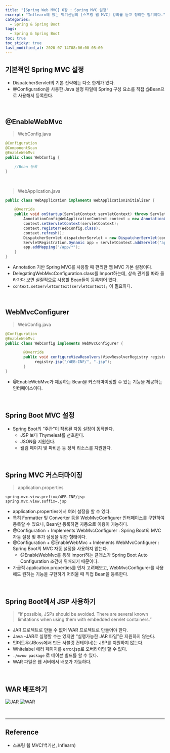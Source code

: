 ```yaml
---
title: "[Spring Web MVC] 6장 : Spring MVC 설정"
excerpt: "Inflearn에 있는 백기선님의 [스프링 웹 MVC] 강의를 듣고 정리한 필기이다."
categories:
  - Spring & Spring Boot
tags:
  - Spring & Spring Boot
toc: true
toc_sticky: true
last_modified_at: 2020-07-14T08:06:00-05:00
---
```


## 기본적인 Spring MVC 설정

*	DispatcherServlet의 기본 전략에는 다소 한계가 있다.
*	@Configuration을 사용한 Java 설정 파일에 Spring 구성 요소를 직접 @Bean으로 사용해서 등록한다.

<br>

## @EnableWebMvc

> WebConfig.java

```java
@Configuration
@ComponentScan
@EnableWebMvc
public class WebConfig {

    //Bean 등록
}
```

<br>

> WebApplication.java

```java
public class WebApplication implements WebApplicationInitializer {

    @Override
    public void onStartup(ServletContext servletContext) throws ServletException {
        AnnotationConfigWebApplicationContext context = new AnnotationConfigWebApplicationContext();
        context.setServletContext(servletContext);
        context.register(WebConfig.class);
        context.refresh();
        DispatcherServlet dispatcherServlet = new DispatcherServlet(context);
        ServletRegistration.Dynamic app = servletContext.addServlet("app", dispatcherServlet);
        app.addMapping("/app/*");
    }
}
```

*	Annotation 기반 Spring MVC를 사용할 때 편리한 웹 MVC 기본 설정이다.
*	DelegatingWebMvcConfiguration.class를 Import하는데, 상속 관계를 따라 올라가다 보면 실질적으로 사용할 Bean들이 등록되어 있다.
*	`context.setServletContext(servletContext);` 이 필요하다.

<br>

## WebMvcConfigurer

> WebConfig.java

```java
@Configuration
@EnableWebMvc
public class WebConfig implements WebMvcConfigurer {

        @Override
        public void configureViewResolvers(ViewResolverRegistry registry) {
             registry.jsp("/WEB-INF/", ".jsp");
        }
}
```

*	@EnableWebMvc가 제공하는 Bean을 커스터마이징할 수 있는 기능을 제공하는 인터페이스이다.

<br>

## Spring Boot MVC 설정

* Spring Boot의 “주관”이 적용된 자동 설정이 동작한다.
	* JSP 보다 Thymeleaf를 선호한다.
	* JSON을 지원한다.
	* 웰컴 페이지 및 파비콘 등 정적 리소스를 지원한다.

<br>

## Spring MVC 커스터마이징

> application.properties

```properties
spring.mvc.view.prefix=/WEB-INF/jsp
spring.mvc.view.suffix=.jsp
```

* application.properties에서 여러 설정을 할 수 있다.
* 특히 Formatter 및 Converter 등을 WebMvcConfigurer 인터페이스를 구현하여 등록할 수 있으나, Bean만 등록하면 자동으로 이용이 가능하다.
* @Configuration + Implements WebMvcConfigurer : Spring Boot의 MVC 자동 설정 및 추가 설정을 위한 형태이다.
* @Configuration + @EnableWebMvc + Imlements WebMvcConfigurer : Spring Boot의 MVC 자동 설정을 사용하지 않는다.
  * @EnableWebMvc를 통해 import하는 클래스가 Spring Boot Auto Configuration 조건에 위배되기 때문이다.
* 가급적 application.properties를 먼저 고려해보고, WebMvcConfigurer를 사용해도 원하는 기능을 구현하기 어려울 때 직접 Bean을 등록한다.

<br>

## Spring Boot에서 JSP 사용하기

> “If possible, JSPs should be avoided. There are several known limitations when using them with embedded servlet containers.”

* JAR 프로젝트로 만들 수 없어 WAR 프로젝트로 만들어야 한다.
* Java -JAR로 실행할 수는 있지만 “실행가능한 JAR 파일”은 지원하지 않는다.
* 언더토우(JBoss에서 만든 서블릿 컨테이너)는 JSP를 지원하지 않는다.
* Whitelabel 에러 페이지를 error.jsp로 오버라이딩 할 수 없다.
* `./mvnw package` 로 메이븐 빌드를 할 수 있다.
* WAR 파일은 웹 서버에서 배포가 가능하다.

<br>

## WAR 배포하기

![JAR](https://user-images.githubusercontent.com/56240505/80369855-e9c49500-88c9-11ea-8c61-b90dd5e63a8f.png)
![WAR](https://user-images.githubusercontent.com/56240505/80369899-fcd76500-88c9-11ea-88a9-89c8713663b1.png)

<br>

---

## Reference

*	스프링 웹 MVC(백기선, Inflearn)
